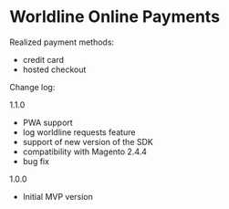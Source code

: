 # Worldline Online Payments 

Realized payment methods:
- credit card
- hosted checkout

Change log:

1.1.0
- PWA support
- log worldline requests feature
- support of new version of the SDK
- compatibility with Magento 2.4.4
- bug fix

1.0.0
- Initial MVP version 
